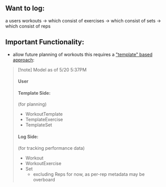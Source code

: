 ## Want to log:
a users workouts -> which consist of exercises -> which consist of sets -> which consist of reps

## Important Functionality:
- allow future planning of workouts
	this requires a ["template" based approach](Templates-and-Instances):

> [!note] Model as of 5/20 5:37PM
> #### User
> 
> #### Template Side:
> (for planning)
> - WorkoutTemplate
> - TemplateExercise
> - TemplateSet
> #### Log Side:
> (for tracking performance data)
> - Workout
> - WorkoutExercise
> - Set
> 	- excluding Reps for now, as per-rep metadata may be overboard


